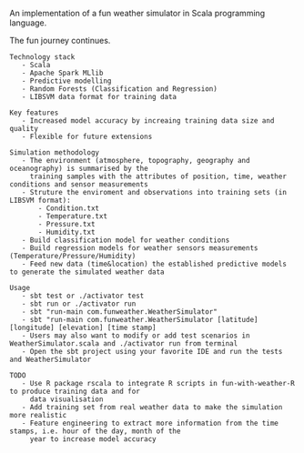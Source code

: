 An implementation of a fun weather simulator in Scala programming language.

The fun journey continues.


    Technology stack
       - Scala 
       - Apache Spark MLlib 
       - Predictive modelling 
       - Random Forests (Classification and Regression) 
       - LIBSVM data format for training data

    Key features
       - Increased model accuracy by increaing training data size and quality 
       - Flexible for future extensions 

    Simulation methodology 
       - The environment (atmosphere, topography, geography and oceanography) is summarised by the
         training samples with the attributes of position, time, weather conditions and sensor measurements  
       - Struture the enviroment and observations into training sets (in LIBSVM format):
           - Condition.txt
           - Temperature.txt
           - Pressure.txt
           - Humidity.txt
       - Build classification model for weather conditions 
       - Build regression models for weather sensors measurements (Temperature/Pressure/Humidity) 
       - Feed new data (time&location) the established predictive models to generate the simulated weather data

    Usage
       - sbt test or ./activator test 
       - sbt run or ./activator run
       - sbt "run-main com.funweather.WeatherSimulator"
       - sbt "run-main com.funweather.WeatherSimulator [latitude] [longitude] [elevation] [time stamp] 
       - Users may also want to modify or add test scenarios in WeatherSimulator.scala and ./activator run from terminal
       - Open the sbt project using your favorite IDE and run the tests and WeatherSimulator 

    TODO
       - Use R package rscala to integrate R scripts in fun-with-weather-R to produce training data and for
         data visualisation
       - Add training set from real weather data to make the simulation more realistic 
       - Feature engineering to extract more information from the time stamps, i.e. hour of the day, month of the 
         year to increase model accuracy
